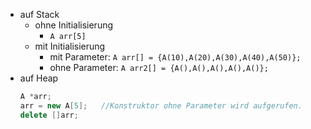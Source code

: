 - auf Stack 
	- ohne Initialisierung 
		- `A arr[5]` 
	- mit Initialisierung 
		- mit Parameter: `A arr[] = {A(10),A(20),A(30),A(40),A(50)};` 
		- ohne Parameter: `A arr2[] = {A(),A(),A(),A(),A()};` 
- auf Heap 
	```c++
	A *arr;
	arr = new A[5];   //Konstruktor ohne Parameter wird aufgerufen.
	delete []arr;
	```
